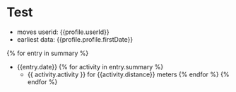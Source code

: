 # Test

- moves userid: {{profile.userId}}
- earliest data: {{profile.profile.firstDate}}

{% for entry in summary %}
- {{entry.date}}
{% for activity in entry.summary %}
  - {{ activity.activity }} for {{activity.distance}} meters
{% endfor %}
{% endfor %}

